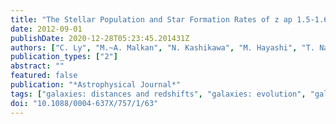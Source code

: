 ```yaml
---
title: "The Stellar Population and Star Formation Rates of z ap 1.5-1.6 [O II]-emitting Galaxies Selected from Narrowband Emission-line Surveys"
date: 2012-09-01
publishDate: 2020-12-28T05:23:45.201431Z
authors: ["C. Ly", "M.~A. Malkan", "N. Kashikawa", "M. Hayashi", "T. Nagao", "K. Shimasaku", "K. Ota", "N.~R. Ross"]
publication_types: ["2"]
abstract: ""
featured: false
publication: "*Astrophysical Journal*"
tags: ["galaxies: distances and redshifts", "galaxies: evolution", "galaxies: high-redshift", "galaxies: photometry", "galaxies: star formation", "infrared: galaxies", "ultraviolet: galaxies"]
doi: "10.1088/0004-637X/757/1/63"
---
```


